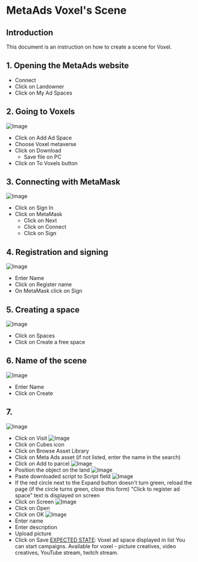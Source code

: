 # MetaAds Voxel's Scene

## Introduction
This document is an instruction on how to create a scene for Voxel.
## 1. Opening the MetaAds website
* Connect
* Click on Landowner
* Click on My Ad Spaces
## 2. Going to Voxels
![Image](./media/1.png)
* Click on Add Ad Space
* Choose Voxel metaverse
* Click on Download
    * Save file on PC
* Click on To Voxels button
## 3. Connecting with MetaMask
![Image](./media/2.png)
* Click on Sign In
* Click on MetaMask
	* Click on Next
	* Click on Connect
	* Click on Sign
## 4. Registration and signing
![Image](./media/3.png)
* Enter Name
* Click on Register name
* On MetaMask click on Sign 
## 5. Creating a space
![Image](./media/4.png)
* Click on Spaces
* Click on Create a free space
## 6. Name of the scene
![Image](./media/5.png)  
* Enter Name
* Click on Create  
## 7. 
![Image](./media/6.png)
* Click on Visit
![Image](./media/7.png)
* Click on Cubes icon
* Click on Browse Asset Library
* Click on Meta Ads asset (if not listed, enter the name in the search)
* Click on Add to parcel
![Image](./media/8.png)
* Position the object on the land
![Image](./media/9.png)
* Paste downloaded script to Script field
![Image](./media/10.png)
* If the red circle next to the Expand button doesn't turn green, reload the page (if the circle turns green, close this form)
"Click to register ad space" text is displayed on screen
* Click on Screen
![Image](./media/11.png)
* Click on Open
* Click on OK
![Image](./media/12.png)
* Enter name
* Enter description
* Upload picture
* Click on Save
<u>EXPECTED STATE</u>: Voxel ad space displayed in list
You can start campaigns. Available for voxel - picture creatives, video creatives, YouTube stream, twitch stream.

